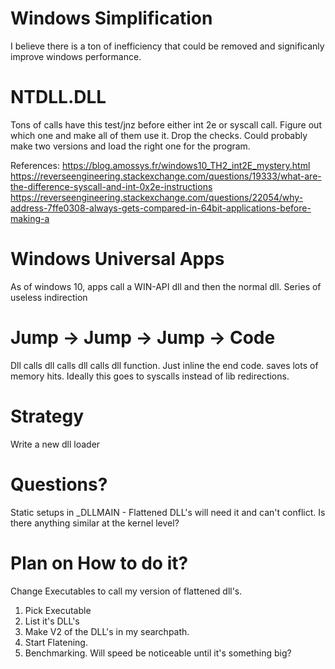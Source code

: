 <!-- TITLE: Windowssimplify -->
<!-- SUBTITLE: A quick summary of Windowssimplify -->

# Windows Simplification
I believe there is a ton of inefficiency that could be removed and significanly improve windows performance.

# NTDLL.DLL
Tons of calls have this test/jnz before either int 2e or syscall call.  Figure out which one and make all of them use it.  Drop the checks.  Could probably make two versions and load the right one for the program.

References:
https://blog.amossys.fr/windows10_TH2_int2E_mystery.html
https://reverseengineering.stackexchange.com/questions/19333/what-are-the-difference-syscall-and-int-0x2e-instructions
https://reverseengineering.stackexchange.com/questions/22054/why-address-7ffe0308-always-gets-compared-in-64bit-applications-before-making-a

# Windows Universal Apps
As of windows 10, apps call a WIN-API dll and then the normal dll.  Series of useless indirection

# Jump -> Jump -> Jump -> Code
Dll calls dll calls dll calls dll function.  Just inline the end code.  saves lots of memory hits.
Ideally this goes to syscalls instead of lib redirections.

# Strategy
Write a new dll loader 

# Questions?
Static setups in _DLLMAIN - Flattened DLL's will need it and can't conflict.
Is there anything similar at the kernel level?

# Plan on How to do it?
Change Executables to call my version of flattened dll's.

1.  Pick Executable
2.  List it's DLL's
3.  Make V2 of the DLL's in my searchpath.
4.  Start Flatening.
5. Benchmarking.  Will speed be noticeable until it's something big?